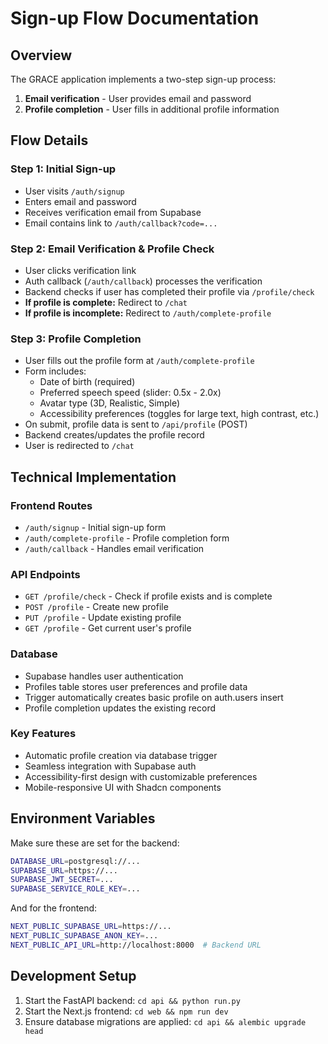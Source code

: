# Sign-up Flow Documentation

## Overview

The GRACE application implements a two-step sign-up process:

1. **Email verification** - User provides email and password
2. **Profile completion** - User fills in additional profile information

## Flow Details

### Step 1: Initial Sign-up

- User visits `/auth/signup`
- Enters email and password
- Receives verification email from Supabase
- Email contains link to `/auth/callback?code=...`

### Step 2: Email Verification & Profile Check

- User clicks verification link
- Auth callback (`/auth/callback`) processes the verification
- Backend checks if user has completed their profile via `/profile/check`
- **If profile is complete:** Redirect to `/chat`
- **If profile is incomplete:** Redirect to `/auth/complete-profile`

### Step 3: Profile Completion

- User fills out the profile form at `/auth/complete-profile`
- Form includes:
  - Date of birth (required)
  - Preferred speech speed (slider: 0.5x - 2.0x)
  - Avatar type (3D, Realistic, Simple)
  - Accessibility preferences (toggles for large text, high contrast, etc.)
- On submit, profile data is sent to `/api/profile` (POST)
- Backend creates/updates the profile record
- User is redirected to `/chat`

## Technical Implementation

### Frontend Routes

- `/auth/signup` - Initial sign-up form
- `/auth/complete-profile` - Profile completion form
- `/auth/callback` - Handles email verification

### API Endpoints

- `GET /profile/check` - Check if profile exists and is complete
- `POST /profile` - Create new profile
- `PUT /profile` - Update existing profile
- `GET /profile` - Get current user's profile

### Database

- Supabase handles user authentication
- Profiles table stores user preferences and profile data
- Trigger automatically creates basic profile on auth.users insert
- Profile completion updates the existing record

### Key Features

- Automatic profile creation via database trigger
- Seamless integration with Supabase auth
- Accessibility-first design with customizable preferences
- Mobile-responsive UI with Shadcn components

## Environment Variables

Make sure these are set for the backend:

```bash
DATABASE_URL=postgresql://...
SUPABASE_URL=https://...
SUPABASE_JWT_SECRET=...
SUPABASE_SERVICE_ROLE_KEY=...
```

And for the frontend:

```bash
NEXT_PUBLIC_SUPABASE_URL=https://...
NEXT_PUBLIC_SUPABASE_ANON_KEY=...
NEXT_PUBLIC_API_URL=http://localhost:8000  # Backend URL
```

## Development Setup

1. Start the FastAPI backend: `cd api && python run.py`
2. Start the Next.js frontend: `cd web && npm run dev`
3. Ensure database migrations are applied: `cd api && alembic upgrade head`
